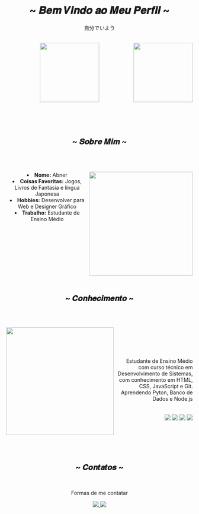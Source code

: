 <body>
<h1 align="center">~ 𝑩𝒆𝒎 𝑽𝒊𝒏𝒅𝒐 𝒂𝒐 𝑴𝒆𝒖 𝑷𝒆𝒓𝒇𝒊𝒍 ~</h1>
  <center>
<div align="center">

<p>自分でいよう</p>
<br>
</div>
<div>
  <img height="160em" src="https://github-readme-stats.vercel.app/api?username=SourCandy21&show_icons=true&theme=calm" />
  <img align="right" height="160em" src="https://github-readme-stats.vercel.app/api/top-langs/?username=SourCandy21&layout=compact&langs_count=16&theme=calm"/>
</div>

  <br><br><br>
<div>
<h2 align="center">  ~ 𝑺𝒐𝒃𝒓𝒆 𝑴𝒊𝒎 ~  </h2>
  <br><br><br>
  <div align="center">
<img height="280px" src="https://github.com/user-attachments/assets/eb141eae-c2ad-4c41-8243-8e0da5a4d4f2" border-redius="20px" align="right">
 
 </div>
  
<li>
 <b>Nome:</b> Abner</li>
 
<li>
<b>Coisas Favoritas:</b> Jogos, Livros de Fantasia e língua Japonesa </li>

<li>
<b>Hobbies:</b> Desenvolver para Web e Designer Gráfico </li>

<li>
<b>Trabalho:</b> Estudante de Ensino Médio </li>

<br><br><br>
</div> 
<br><br><br><br><br>
<div>
<h2 align="center">  ~ 𝑪𝒐𝒏𝒉𝒆𝒄𝒊𝒎𝒆𝒏𝒕𝒐 ~ </h2>
 <br><br>
<p>
  <div align="center">
<img height="290px" src="https://i.pinimg.com/originals/70/37/d4/7037d478852af21357f038fac2d2e9f6.gif" align="left">
  </div>
</div>
<div>
  <br>
<p align="right">
<br><br><br>
 Estudante de Ensino Médio com curso técnico em Desenvolvimento de Sistemas, com conhecimento em HTML, CSS, JavaScript e Git. Aprendendo Pyton, Banco de Dados e Node.js
 <br><br><br>
<img src="https://img.shields.io/badge/html5%20-%23E34F26.svg?&style=for-the-badge&logo=html5&logoColor=white"/> 
<img src="https://img.shields.io/badge/css3%20-%231572B6.svg?&style=for-the-badge&logo=css3&logoColor=white"/>
<img src="https://img.shields.io/badge/javascript%20-%23323330.svg?&style=for-the-badge&logo=javascript&logoColor=%23F7DF1E"/> 
<img src="https://img.shields.io/badge/git%20-%23F05033.svg?&style=for-the-badge&logo=git&logoColor=white"/> 
</p>
<br><br>
</div>
<br><br>
<h2 align="center"> ~ 𝑪𝒐𝒏𝒕𝒂𝒕𝒐𝒔 ~ </h2>
<br>
<p align="center">Formas de me contatar <br>
<p align="center">
  <a href="mailto: abcdmartins40@gmail.com">
    <img src="https://img.shields.io/badge/Gmail-D14836?style=for-the-badge&logo=gmail&logoColor=white">
  </a>
   <a href="https://www.linkedin.com/in/abner-camargo-b28009258/">
    <img src="https://img.shields.io/badge/LinkedIn-0077B5?style=for-the-badge&logo=linkedin&logoColor=white">
  </a>
</p>
</div>

<br><br><br>
